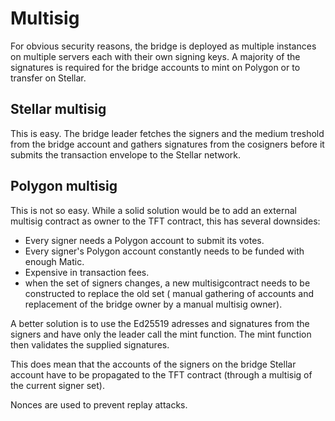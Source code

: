 # Multisig

For obvious security reasons, the bridge is deployed as multiple instances on multiple servers each with their own signing keys. A majority of the signatures is required for the bridge accounts to mint on Polygon or to transfer on Stellar.

## Stellar multisig

This is easy. The bridge leader fetches the signers and the medium treshold from the bridge account and gathers signatures from the cosigners before it submits the transaction envelope to the Stellar network.

## Polygon multisig

This is not so easy. While a solid solution would be to add an external multisig contract as owner to the TFT contract, this has several downsides:

- Every signer needs a Polygon account to submit its votes.
- Every signer's Polygon account constantly needs to be funded with enough Matic.
- Expensive in transaction fees.
- when the set of signers changes, a new multisigcontract needs to be constructed to replace the old set ( manual gathering of accounts and replacement of the bridge owner by a manual multisig owner).

A better solution is to use the Ed25519 adresses and signatures from the signers and have only the leader call the mint function. The mint function then validates the supplied signatures.

This does mean that the accounts of the signers on the bridge Stellar account have to be propagated to the TFT contract (through a multisig of the current signer set).

Nonces are used to prevent replay attacks.
